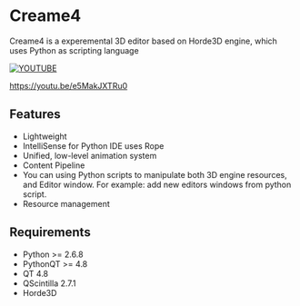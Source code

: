 # Creame4

Creame4 is a experemental 3D editor based on Horde3D engine, which uses Python as scripting language



[![YOUTUBE](http://img.youtube.com/vi/e5MakJXTRu0/0.jpg)](http://www.youtube.com/watch?v=e5MakJXTRu0 "YOUTUBE")

https://youtu.be/e5MakJXTRu0
## Features
- Lightweight
- IntelliSense for Python IDE uses Rope
- Unified, low-level animation system
- Content Pipeline
- You can using Python scripts to manipulate both 3D engine resources, and Editor window. For example: add new editors windows from python script.
- Resource management

## Requirements
- Python >= 2.6.8
- PythonQT >= 4.8
- QT 4.8
- QScintilla 2.7.1
- Horde3D
